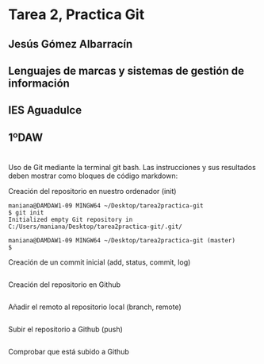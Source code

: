 # Tarea 2, Practica Git

## Jesús Gómez Albarracín
## Lenguajes de marcas y sistemas de gestión de información
## IES Aguadulce
## 1ºDAW
# 

Uso de Git mediante la terminal git bash. Las instrucciones y sus resultados deben mostrar como
bloques de código markdown:

Creación del repositorio en nuestro ordenador (init)
```
maniana@DAMDAW1-09 MINGW64 ~/Desktop/tarea2practica-git
$ git init
Initialized empty Git repository in C:/Users/maniana/Desktop/tarea2practica-git/.git/

maniana@DAMDAW1-09 MINGW64 ~/Desktop/tarea2practica-git (master)
$ 
```
Creación de un commit inicial (add, status, commit, log)
```

```
Creación del repositorio en Github
```

```
Añadir el remoto al repositorio local (branch, remote)
```

```
Subir el repositorio a Github (push) 
```

```
Comprobar que está subido a Github
```

```